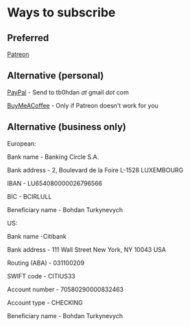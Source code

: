 # Ways to subscribe

## Preferred

[Patreon](https://patreon.com/tb0hdan)

## Alternative (personal)

[PayPal](https://paypal.com) - Send to tb0hdan _at_ gmail _dot_ com

[BuyMeACoffee](https://buymeacoffee.com/tb0hdan) - Only if Patreon doesn't work for you


## Alternative (business only)

European:

Bank name - Banking Circle S.A.

Bank address - 2, Boulevard de la Foire L-1528 LUXEMBOURG

IBAN - LU654080000026796566

BIC - BCIRLULL

Beneficiary name - Bohdan Turkynevych


US:

Bank name -Citibank

Bank address - 111 Wall Street New York, NY 10043 USA

Routing (ABA) - 031100209

SWIFT code - CITIUS33

Account number - 70580290000832463

Account type - CHECKING

Beneficiary name - Bohdan Turkynevych
